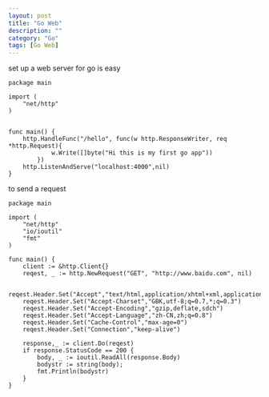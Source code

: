 ```yaml
---
layout: post
title: "Go Web"
description: ""
category: "Go"
tags: [Go Web]
---
```


set up a web server for go is easy

	package main

	import (
		"net/http"
	)
	
	
	func main() {
		http.HandleFunc("/hello", func(w http.ResponseWriter, req *http.Request){
				w.Write([]byte("Hi this is my first go app"))
			})
		http.ListenAndServe("localhost:4000",nil)
	}


to send a request

	package main
	 
	import (
	    "net/http"
	    "io/ioutil"
	    "fmt"
	)
	 
	func main() {
	    client := &http.Client{}
	    reqest, _ := http.NewRequest("GET", "http://www.baidu.com", nil)
	     
	    reqest.Header.Set("Accept","text/html,application/xhtml+xml,application/xml;q=0.9,*/*;q=0.8")
	    reqest.Header.Set("Accept-Charset","GBK,utf-8;q=0.7,*;q=0.3")
	    reqest.Header.Set("Accept-Encoding","gzip,deflate,sdch")
	    reqest.Header.Set("Accept-Language","zh-CN,zh;q=0.8")
	    reqest.Header.Set("Cache-Control","max-age=0")
	    reqest.Header.Set("Connection","keep-alive")
	     
	    response,_ := client.Do(reqest)
	    if response.StatusCode == 200 {
	        body, _ := ioutil.ReadAll(response.Body)
	        bodystr := string(body);
	        fmt.Println(bodystr)
	    }
	}